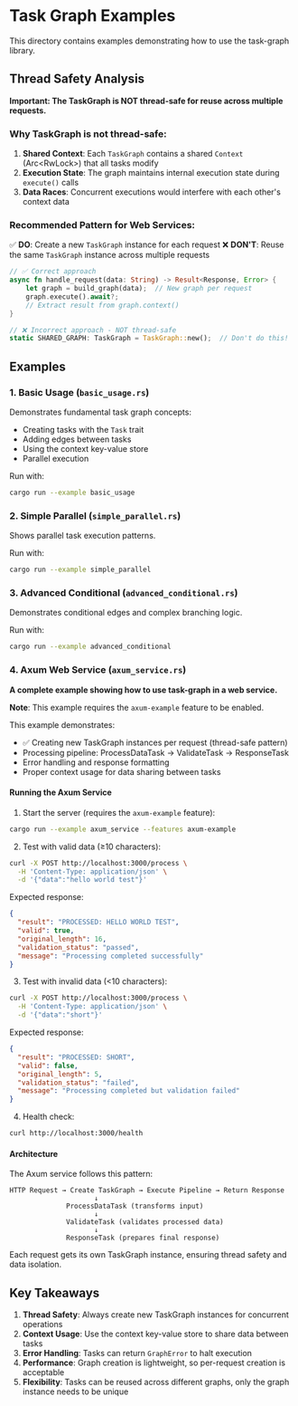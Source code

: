 # Task Graph Examples

This directory contains examples demonstrating how to use the task-graph library.

## Thread Safety Analysis

**Important: The TaskGraph is NOT thread-safe for reuse across multiple requests.**

### Why TaskGraph is not thread-safe:

1. **Shared Context**: Each `TaskGraph` contains a shared `Context` (Arc<RwLock<ExtendedContext>>) that all tasks modify
2. **Execution State**: The graph maintains internal execution state during `execute()` calls
3. **Data Races**: Concurrent executions would interfere with each other's context data

### Recommended Pattern for Web Services:

✅ **DO**: Create a new `TaskGraph` instance for each request
❌ **DON'T**: Reuse the same `TaskGraph` instance across multiple requests

```rust
// ✅ Correct approach
async fn handle_request(data: String) -> Result<Response, Error> {
    let graph = build_graph(data);  // New graph per request
    graph.execute().await?;
    // Extract result from graph.context()
}

// ❌ Incorrect approach - NOT thread-safe
static SHARED_GRAPH: TaskGraph = TaskGraph::new();  // Don't do this!
```

## Examples

### 1. Basic Usage (`basic_usage.rs`)
Demonstrates fundamental task graph concepts:
- Creating tasks with the `Task` trait
- Adding edges between tasks
- Using the context key-value store
- Parallel execution

Run with:
```bash
cargo run --example basic_usage
```

### 2. Simple Parallel (`simple_parallel.rs`)
Shows parallel task execution patterns.

Run with:
```bash
cargo run --example simple_parallel
```

### 3. Advanced Conditional (`advanced_conditional.rs`)
Demonstrates conditional edges and complex branching logic.

Run with:
```bash
cargo run --example advanced_conditional
```

### 4. Axum Web Service (`axum_service.rs`)
**A complete example showing how to use task-graph in a web service.**

**Note**: This example requires the `axum-example` feature to be enabled.

This example demonstrates:
- ✅ Creating new TaskGraph instances per request (thread-safe pattern)
- Processing pipeline: ProcessDataTask → ValidateTask → ResponseTask
- Error handling and response formatting
- Proper context usage for data sharing between tasks

#### Running the Axum Service

1. Start the server (requires the `axum-example` feature):
```bash
cargo run --example axum_service --features axum-example
```

2. Test with valid data (≥10 characters):
```bash
curl -X POST http://localhost:3000/process \
  -H 'Content-Type: application/json' \
  -d '{"data":"hello world test"}'
```

Expected response:
```json
{
  "result": "PROCESSED: HELLO WORLD TEST",
  "valid": true,
  "original_length": 16,
  "validation_status": "passed",
  "message": "Processing completed successfully"
}
```

3. Test with invalid data (<10 characters):
```bash
curl -X POST http://localhost:3000/process \
  -H 'Content-Type: application/json' \
  -d '{"data":"short"}'
```

Expected response:
```json
{
  "result": "PROCESSED: SHORT",
  "valid": false,
  "original_length": 5,
  "validation_status": "failed",
  "message": "Processing completed but validation failed"
}
```

4. Health check:
```bash
curl http://localhost:3000/health
```

#### Architecture

The Axum service follows this pattern:

```
HTTP Request → Create TaskGraph → Execute Pipeline → Return Response
                     ↓
              ProcessDataTask (transforms input)
                     ↓
              ValidateTask (validates processed data)
                     ↓
              ResponseTask (prepares final response)
```

Each request gets its own TaskGraph instance, ensuring thread safety and data isolation.

## Key Takeaways

1. **Thread Safety**: Always create new TaskGraph instances for concurrent operations
2. **Context Usage**: Use the context key-value store to share data between tasks
3. **Error Handling**: Tasks can return `GraphError` to halt execution
4. **Performance**: Graph creation is lightweight, so per-request creation is acceptable
5. **Flexibility**: Tasks can be reused across different graphs, only the graph instance needs to be unique